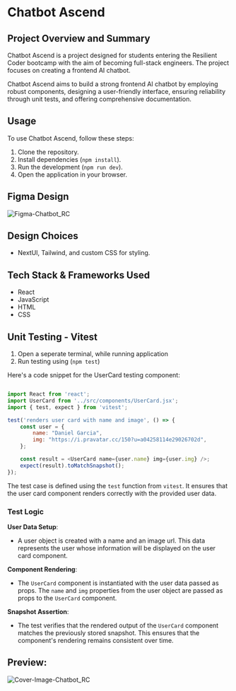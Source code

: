 
# Chatbot Ascend

## Project Overview and Summary
Chatbot Ascend is a project designed for students entering the Resilient Coder bootcamp with the aim of becoming full-stack engineers. The project focuses on creating a frontend AI chatbot.

Chatbot Ascend aims to build a strong frontend AI chatbot by employing robust components, designing a user-friendly interface, ensuring reliability through unit tests, and offering comprehensive documentation.

## Usage

To use Chatbot Ascend, follow these steps:

1. Clone the repository.
2. Install dependencies (`npm install`).
3. Run the development (`npm run dev`).
4. Open the application in your browser.

## Figma Design
![Figma-Chatbot_RC](https://github.com/socratic617/Chat-Gpt-Ascend/assets/144078314/d9955027-b61d-4ee0-bbbe-aee365a151b2)

## Design Choices

- NextUI, Tailwind, and custom CSS for styling.

## Tech Stack & Frameworks Used

- React
- JavaScript
- HTML
- CSS

## Unit Testing - Vitest
1. Open a seperate terminal, while running application
2. Run testing using (`npm test`)

Here's a code snippet for the UserCard testing component:

```javascript

import React from 'react';
import UserCard from '../src/components/UserCard.jsx';
import { test, expect } from 'vitest'; 

test('renders user card with name and image', () => {
    const user = {
        name: "Daniel Garcia",
        img: "https://i.pravatar.cc/150?u=a04258114e29026702d",
    };

    const result = <UserCard name={user.name} img={user.img} />;
    expect(result).toMatchSnapshot();
});
```
The test case is defined using the `test` function from `vitest`. It ensures that the user card component renders correctly with the provided user data.

### Test Logic

**User Data Setup**:
- A user object is created with a name and an image url. This data represents the user whose information will be displayed on the user card component.

**Component Rendering**:
- The `UserCard` component is instantiated with the user data passed as props. The `name` and `img` properties from the user object are passed as props to the `UserCard` component.

**Snapshot Assertion**:
- The test verifies that the rendered output of the `UserCard` component matches the previously stored snapshot. This ensures that the component's rendering remains consistent over time.

  


## Preview:
![Cover-Image-Chatbot_RC](https://github.com/socratic617/Chat-Gpt-Ascend/assets/144078314/cff52200-5e81-4d11-9875-8996c7fb0cd7)

